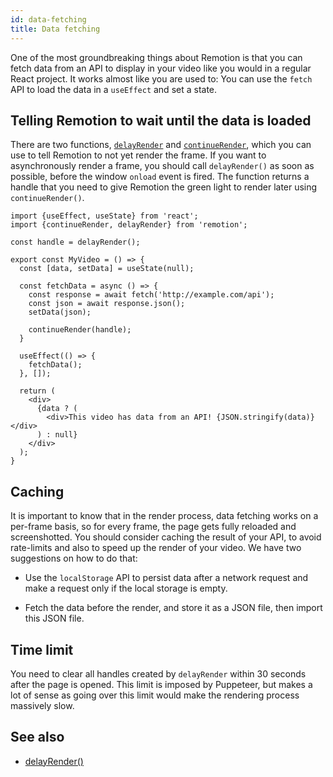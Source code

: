 ```yaml
---
id: data-fetching
title: Data fetching
---
```


One of the most groundbreaking things about Remotion is that you can fetch data from an API to display in your video like you would in a regular React project. It works almost like you are used to: You can use the `fetch` API to load the data in a `useEffect` and set a state.

## Telling Remotion to wait until the data is loaded

There are two functions, [`delayRender`](delay-render) and [`continueRender`](continue-render), which you can use to tell Remotion to not yet render the frame. If you want to asynchronously render a frame, you should call `delayRender()` as soon as possible, before the window `onload` event is fired. The function returns a handle that you need to give Remotion the green light to render later using `continueRender()`.

```tsx
import {useEffect, useState} from 'react';
import {continueRender, delayRender} from 'remotion';

const handle = delayRender();

export const MyVideo = () => {
  const [data, setData] = useState(null);

  const fetchData = async () => {
    const response = await fetch('http://example.com/api');
    const json = await response.json();
    setData(json);

    continueRender(handle);
  }

  useEffect(() => {
    fetchData();
  }, []);

  return (
    <div>
      {data ? (
        <div>This video has data from an API! {JSON.stringify(data)}</div>
      ) : null}
    </div>
  );
}

```

## Caching

It is important to know that in the render process, data fetching works on a per-frame basis, so for every frame, the page gets fully reloaded and screenshotted. You should consider caching the result of your API, to avoid rate-limits and also to speed up the render of your video. We have two suggestions on how to do that:

- Use the `localStorage` API to persist data after a network request and make a request only if the local storage is empty.

- Fetch the data before the render, and store it as a JSON file, then import this JSON file.

## Time limit

You need to clear all handles created by `delayRender` within 30 seconds after the page is opened. This limit is imposed by Puppeteer, but makes a lot of sense as going over this limit would make the rendering process massively slow.

## See also

- [delayRender()](delay-render)
